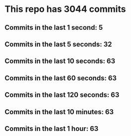 # This repo has 3044 commits

## Commits in the last 1 second: 5
## Commits in the last 5 seconds: 32
## Commits in the last 10 seconds: 63
## Commits in the last 60 seconds: 63
## Commits in the last 120 seconds: 63
## Commits in the last 10 minutes: 63
## Commits in the last 1 hour: 63

